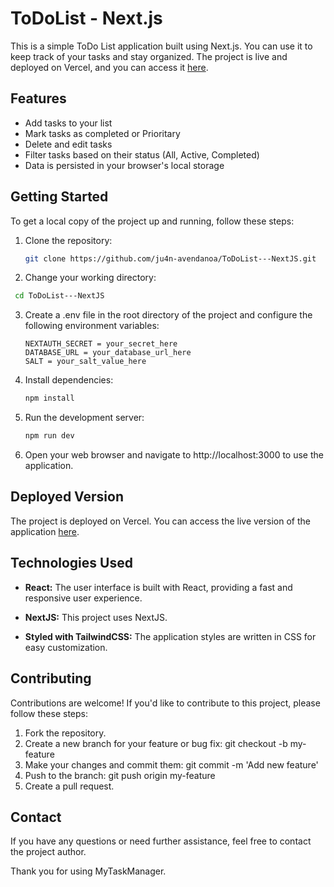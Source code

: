 # ToDoList - Next.js

This is a simple ToDo List application built using Next.js. You can use it to keep track of your tasks and stay organized. The project is live and deployed on Vercel, and you can access it [here](https://my-task-organizer.vercel.app/).

## Features

- Add tasks to your list
- Mark tasks as completed or Prioritary
- Delete and edit tasks
- Filter tasks based on their status (All, Active, Completed)
- Data is persisted in your browser's local storage

## Getting Started

To get a local copy of the project up and running, follow these steps:

1. Clone the repository:

   ```bash
   git clone https://github.com/ju4n-avendanoa/ToDoList---NextJS.git

2. Change your working directory:
  
  ```bash
   cd ToDoList---NextJS
   ```

3. Create a .env file in the root directory of the project and configure the following environment variables:

   ```
   NEXTAUTH_SECRET = your_secret_here
   DATABASE_URL = your_database_url_here
   SALT = your_salt_value_here
3. Install dependencies:

   ```bash
   npm install

4. Run the development server:

   ```bash
   npm run dev

5. Open your web browser and navigate to http://localhost:3000 to use the application.

## Deployed Version

The project is deployed on Vercel. You can access the live version of the application [here](https://my-task-organizer.vercel.app).

## Technologies Used

- **React:** The user interface is built with React, providing a fast and responsive user experience.

- **NextJS:** This project uses NextJS.

- **Styled with TailwindCSS:** The application styles are written in CSS for easy customization.

## Contributing

Contributions are welcome! If you'd like to contribute to this project, please follow these steps:

1. Fork the repository.
2. Create a new branch for your feature or bug fix: git checkout -b my-feature
3. Make your changes and commit them: git commit -m 'Add new feature'
4. Push to the branch: git push origin my-feature
5. Create a pull request.

## Contact

If you have any questions or need further assistance, feel free to contact the project author.

Thank you for using MyTaskManager.


